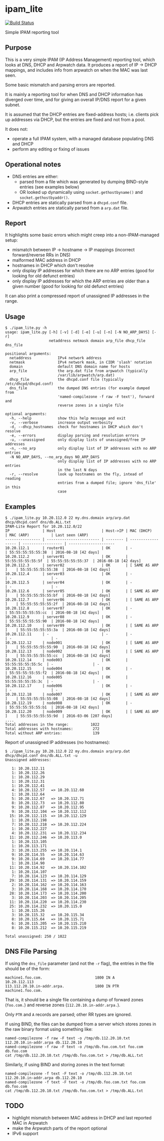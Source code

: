 # ipam\_lite

[![Build Status](https://travis-ci.org/paddydoyle/ipam-lite.svg?branch=master)](https://travis-ci.org/paddydoyle/ipam-lite)

Simple IPAM reporting tool

## Purpose

This is a very simple IPAM (IP Address Management) reporting tool, which looks
at DNS, DHCP and Arpwatch data. It produces a report of IP -> DHCP mappings,
and includes info from arpwatch on when the MAC was last seen.

Some basic mismatch and parsing errors are reported.

It is mainly a reporting tool for when DNS and DHCP information has diverged
over time, and for giving an overall IP/DNS report for a given subnet.

It is assumed that the DHCP entries are fixed-address hosts; i.e. clients pick
up addresses via DHCP, but the entries are fixed and not from a pool.

It does not:

* operate a full IPAM system, with a managed database populating DNS and DHCP
* perform any editing or fixing of issues

## Operational notes

* DNS entries are either:
  - parsed from a file which was generated by dumping BIND-style entries (see
    examples below)
  - OR looked up dynamically using `socket.gethostbyname()` and
    `socket.gethostbyaddr()`.
* DHCP entries are statically parsed from a `dhcpd.conf` file.
* Arpwatch entries are statically parsed from a `arp.dat` file.

## Report

It highlights some basic errors which might creep into a non-IPAM-managed setup:

* mismatch between IP -> hostname -> IP mappings (incorrect forward/reverse RRs
  in DNS)
* malformed MAC address in DHCP
* hostnames in DHCP which don't resolve
* only display IP addresses for which there are no ARP entries (good for looking
  for old defunct entries)
* only display IP addresses for which the ARP entries are older than a given number
  (good for looking for old defunct entries)

It can also print a compressed report of unassigned IP addresses in the range.

## Usage

    $ ./ipam_lite.py -h
    usage: ipam_lite.py [-h] [-v] [-d] [-e] [-u] [-n] [-N NO_ARP_DAYS] [-r]
                        netaddress netmask domain arp_file dhcp_file dns_file

    positional arguments:
      netaddress            IPv4 network address
      netmask               IPv4 network mask, in CIDR 'slash' notation
      domain                default DNS domain name for hosts
      arp_file              the arp.dat file from arpwatch (typically
                            /var/lib/arpwatch/arp.dat)
      dhcp_file             the dhcpd.conf file (typically /etc/dhcpd/dhcpd.conf)
      dns_file              the dumped DNS entries (for example dumped from
                            'named-compilezone -f raw -F text'), forward and
                            reverse zones in a single file
    
    optional arguments:
      -h, --help            show this help message and exit
      -v, --verbose         increase output verbosity
      -d, --dhcp_hostnames  check for hostnames in DHCP which don't resolve
      -e, --errors          display parsing and resolution errors
      -u, --unassigned      only display lists of unassigned/free IP addresses
      -n, --no_arp          only display list of IP addresses with no ARP entries
      -N NO_ARP_DAYS, --no_arp_days NO_ARP_DAYS
                            only display list of IP addresses with no ARP entries
                            in the last N days
      -r, --resolve         look up hostnames on the fly, intead of reading
                            entries from a dumped file; ignore 'dns_file' in this
                            case



## Examples

    $ ./ipam_lite.py 10.20.112.0 22 my.dns.domain arp/arp.dat dhcp/dhcpd.conf dns/db.ALL.txt
    IPAM-Lite Report for 10.20.112.0/22
    IP               | Host                     | Host->IP | MAC (DHCP)         | MAC (ARP)          | Last seen (ARP)      
    ---------------- | ------------------------ | -------- | ------------------ | ------------------ | ---------------------
    10.20.112.1      | router01                 | OK       | -                  | 55:55:55:55:55:38  | 2016-08-18 [42 days] 
    10.20.112.2      | server01                 | OK       | 55:55:55:55:55:5f  | 55:55:55:55:55:37  | 2016-08-18 [42 days] 
    10.20.112.3      | server02                 | OK       | [ SAME AS ARP ]    | 55:55:55:55:55:38  | 2016-08-18 [42 days] 
    10.20.112.4      | server03                 | OK       | -                  | -                  | -                    
    10.20.112.5      | server04                 | OK       | -                  | -                  | -                    
    10.20.112.6      | server05                 | OK       | [ SAME AS ARP ]    | 55:55:55:55:55:bf  | 2016-08-18 [42 days] 
    10.20.112.7      | server06                 | OK       | [ SAME AS ARP ]    | 55:55:55:55:55:2f  | 2016-08-18 [42 days] 
    10.20.112.8      | server07                 | OK       | -                  | 55:55:55:55:55:cc  | 2016-08-18 [42 days] 
    10.20.112.9      | server08                 | OK       | -                  | 55:55:55:55:55:90  | 2016-08-18 [42 days] 
    10.20.112.10     | server09                 | OK       | [ SAME AS ARP ]    | 55:55:55:55:55:3a  | 2016-08-18 [42 days] 
    10.20.112.11     | -                        | -        | -                  | -                  | -                    
    10.20.112.12     | node001                  | OK       | [ SAME AS ARP ]    | 55:55:55:55:55:90  | 2016-08-18 [42 days] 
    10.20.112.13     | node002                  | OK       | [ SAME AS ARP ]    | 55:55:55:55:55:cc  | 2016-08-18 [42 days] 
    10.20.112.14     | node003                  | OK       | 55:55:55:55:55:5c  | -                  | -                    
    10.20.112.15     | node004                  | OK       | -                  | 55:55:55:55:55:f2  | 2016-08-18 [42 days] 
    10.20.112.16     | node005                  | OK       | 55:55:55:55:55:3c  | -                  | -                    
    10.20.112.17     | node006                  | OK       | -                  | -                  | -                    
    10.20.112.18     | node007                  | OK       | [ SAME AS ARP ]    | 55:55:55:55:55:08  | 2016-08-18 [42 days] 
    10.20.112.19     | node008                  | OK       | -                  | 55:55:55:55:55:b1  | 2016-08-18 [42 days] 
    10.20.112.20     | node009                  | OK       | [ SAME AS ARP ]    | 55:55:55:55:55:9d  | 2016-03-06 [207 days]
    ....
    Total addresses in the range:          1022
    Total addresses with hostnames:         272
    Total without ARP entries:              139



Report of unassigned IP addresses (no hostnames):

    $ ./ipam_lite.py 10.20.112.0 22 my.dns.domain arp/arp.dat dhcp/dhcpd.conf dns/db.ALL.txt -u
    Unassigned addresses:
    
       1: 10.20.112.11  
       1: 10.20.112.26  
       1: 10.20.112.29  
       1: 10.20.112.31  
       1: 10.20.112.41  
       4: 10.20.112.57   => 10.20.112.60  
       1: 10.20.112.64  
       5: 10.20.112.67   => 10.20.112.71  
       8: 10.20.112.73   => 10.20.112.80  
       9: 10.20.112.87   => 10.20.112.95  
       9: 10.20.112.104  => 10.20.112.112 
      15: 10.20.112.115  => 10.20.112.129 
       1: 10.20.112.198 
       7: 10.20.112.218  => 10.20.112.224 
       1: 10.20.112.227 
       4: 10.20.112.231  => 10.20.112.234 
      11: 10.20.112.246  => 10.20.113.0   
       1: 10.20.113.105 
       1: 10.20.113.171 
       3: 10.20.113.255  => 10.20.114.1   
       9: 10.20.114.55   => 10.20.114.63  
       9: 10.20.114.69   => 10.20.114.77  
       1: 10.20.114.90  
      11: 10.20.114.92   => 10.20.114.102 
       1: 10.20.114.107 
       7: 10.20.114.123  => 10.20.114.129 
      29: 10.20.114.131  => 10.20.114.159 
       2: 10.20.114.162  => 10.20.114.163 
       3: 10.20.114.168  => 10.20.114.170 
      28: 10.20.114.173  => 10.20.114.200 
       3: 10.20.114.203  => 10.20.114.205 
      11: 10.20.114.220  => 10.20.114.230 
      25: 10.20.114.232  => 10.20.115.0   
       1: 10.20.115.26  
       3: 10.20.115.32   => 10.20.115.34  
       8: 10.20.115.64   => 10.20.115.71  
       6: 10.20.115.205  => 10.20.115.210 
       8: 10.20.115.212  => 10.20.115.219 
    
    Total unassigned: 250 / 1022


## DNS File Parsing

If using the `dns_file` parameter (and not the `-r` flag), the entries in the
file should be of the form:

    machine1.foo.com.                        1800 IN A         10.20.112.113
    113.112.20.10.in-addr.arpa.              1800 IN PTR       machine1.foo.com.

That is, it should be a single file containing a dump of forward zones
(`foo.com.`) and reverse zones (`112.20.10.in-addr.arpa.`).

Only `PTR` and `A` records are parsed; other RR types are ignored.

If using BIND, the files can be dumped from a server which stores zones in
the raw binary format using something like:

    named-compilezone -f raw -F text -o /tmp/db.112.20.10.txt 112.20.10.in-addr.arpa db.112.20.10
    named-compilezone -f raw -F text -o /tmp/db.foo.com.txt foo.com db.foo.com
    cat /tmp/db.112.20.10.txt /tmp/db.foo.com.txt > /tmp/db.ALL.txt

Similarly, if using BIND and storing zones in the text format:

    named-compilezone -f text -F text -o /tmp/db.112.20.10.txt 112.20.10.in-addr.arpa db.112.20.10
    named-compilezone -f text -F text -o /tmp/db.foo.com.txt foo.com db.foo.com
    cat /tmp/db.112.20.10.txt /tmp/db.foo.com.txt > /tmp/db.ALL.txt


## TODO

* highlight mismatch between MAC address in DHCP and last reported MAC in
  Arpwatch
* make the Arpwatch parts of the report optional
* IPv6 support

